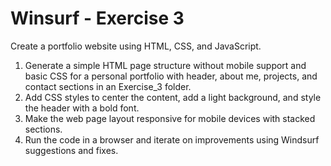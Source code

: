 # Winsurf - Exercise 3

Create a portfolio website using HTML, CSS, and JavaScript.

1. Generate a simple HTML page structure without mobile support and basic CSS for a personal portfolio with header, about me, projects, and contact sections in an Exercise_3 folder.
2. Add CSS styles to center the content, add a light background, and style the header with a bold font.
3. Make the web page layout responsive for mobile devices with stacked sections.
4. Run the code in a browser and iterate on improvements using Windsurf suggestions and fixes.